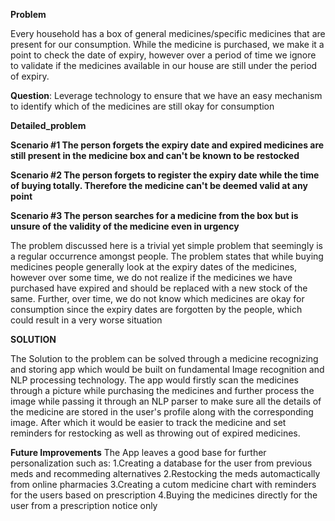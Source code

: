 **Problem**

Every household has a box of general medicines/specific medicines that are present for our consumption. While the medicine is purchased, we make it a point to check the date of expiry, however over a period of time we ignore to validate if the medicines available in our house are still under the period of expiry. 

**Question**: Leverage technology to ensure that we have an easy mechanism to identify which of the medicines are still okay for consumption

**Detailed_problem**

**Scenario #1 The person forgets the expiry date and expired medicines are still present in the medicine box and can't be known to be restocked**

**Scenario #2 The person forgets to register the expiry date while the time of buying totally. Therefore the medicine can't be deemed valid at any point**

**Scenario #3 The person searches for a medicine from the box but is unsure of the validity of the medicine even in urgency**

The problem discussed here is a trivial yet simple problem that seemingly is a regular occurrence amongst people. The problem states that while buying medicines people generally look at the expiry dates of the medicines, however over some time, we do not realize if the medicines we have purchased have expired and should be replaced with a new stock of the same. Further, over time, we do not know which medicines are okay for consumption since the expiry dates are forgotten by the people, which could result in a very worse situation

**SOLUTION** 

The Solution to the problem can be solved through a medicine recognizing and storing app which would be built on fundamental Image recognition and NLP processing technology. The app would firstly scan the medicines through a picture while purchasing the medicines and further process the image while passing it through an NLP parser to make sure all the details of the medicine are stored in the user's profile along with the corresponding image. After which it would be easier to track the medicine and set reminders for restocking as well as throwing out of expired medicines.

**Future Improvements**
The App leaves a good base for further personalization such as:
1.Creating a database for the user from previous meds and recommeding alternatives
2.Restocking the meds automactically from online pharmacies
3.Creating a cutom medicine chart with reminders for the users based on prescription
4.Buying the medicines directly for the user from a prescription notice only

